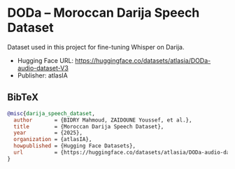 # DODa – Moroccan Darija Speech Dataset

Dataset used in this project for fine-tuning Whisper on Darija.

- Hugging Face URL: https://huggingface.co/datasets/atlasia/DODa-audio-dataset-V3
- Publisher: atlasIA

## BibTeX

```bibtex
@misc{darija_speech_dataset,
  author       = {BIDRY Mahmoud, ZAIDOUNE Youssef, et al.},
  title        = {Moroccan Darija Speech Dataset},
  year         = {2025},
  organization = {atlasIA},
  howpublished = {Hugging Face Datasets},
  url          = {https://huggingface.co/datasets/atlasia/DODa-audio-dataset-V3}
}

